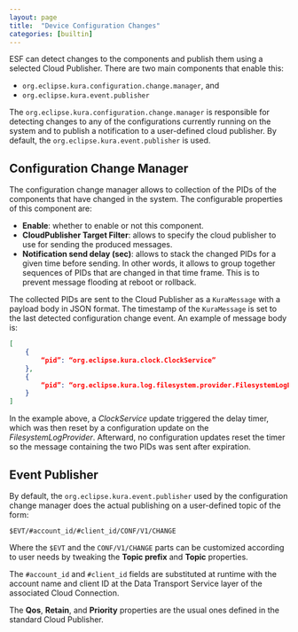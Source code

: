 ```yaml
---
layout: page
title:  "Device Configuration Changes"
categories: [builtin]
---
```


ESF can detect changes to the components and publish them using a selected Cloud Publisher. There are two main components that enable this:

- `org.eclipse.kura.configuration.change.manager`, and
- `org.eclipse.kura.event.publisher`

The `org.eclipse.kura.configuration.change.manager` is responsible for detecting changes to any of the configurations currently running on the system and to publish a notification to a user-defined cloud publisher. By default, the `org.eclipse.kura.event.publisher` is used.

## Configuration Change Manager

The configuration change manager allows to collection of the PIDs of the components that have changed in the system. The configurable properties of this component are:

- **Enable**: whether to enable or not this component.
- **CloudPublisher Target Filter**: allows to specify the cloud publisher to use for sending the produced messages.
- **Notification send delay (sec)**: allows to stack the changed PIDs for a given time before sending. In other words, it allows to group together sequences of PIDs that are changed in that time frame. This is to prevent message flooding at reboot or rollback.

The collected PIDs are sent to the Cloud Publisher as a `KuraMessage` with a payload body in JSON format. The timestamp of the `KuraMessage` is set to the last detected configuration change event. An example of message body is:

```JSON
[
    {
        “pid”: “org.eclipse.kura.clock.ClockService”
    },
    {
        “pid”: “org.eclipse.kura.log.filesystem.provider.FilesystemLogProvider”
    }
]
```

In the example above, a *ClockService* update triggered the delay timer, which was then reset by a configuration update on the *FilesystemLogProvider*. Afterward, no configuration updates reset the timer so the message containing the two PIDs was sent after expiration.

## Event Publisher

By default, the `org.eclipse.kura.event.publisher` used by the configuration change manager does the actual publishing on a user-defined topic of the form:

`$EVT/#account_id/#client_id/CONF/V1/CHANGE`

Where the `$EVT` and the `CONF/V1/CHANGE` parts can be customized according to user needs by tweaking the **Topic prefix** and **Topic** properties.

The `#account_id` and `#client_id` fields are substituted at runtime with the account name and client ID at the Data Transport Service layer of the associated Cloud Connection.

The **Qos**, **Retain**, and **Priority** properties are the usual ones defined in the standard Cloud Publisher.